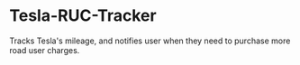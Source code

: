 # Tesla-RUC-Tracker
Tracks Tesla's mileage, and notifies user when they need to purchase more road user charges.
